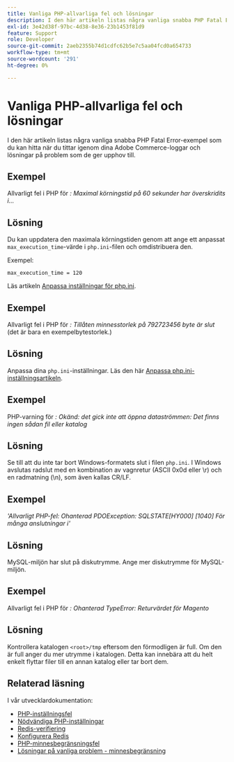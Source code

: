 ```yaml
---
title: Vanliga PHP-allvarliga fel och lösningar
description: I den här artikeln listas några vanliga snabba PHP Fatal Error-exempel som du kan hitta när du tittar igenom dina Adobe Commerce-loggar och lösningar på problem som de ger upphov till.
exl-id: 3e42d38f-97bc-4d38-8e36-23b1453f81d9
feature: Support
role: Developer
source-git-commit: 2aeb2355b74d1cdfc62b5e7c5aa04fcd0a654733
workflow-type: tm+mt
source-wordcount: '291'
ht-degree: 0%

---
```


# Vanliga PHP-allvarliga fel och lösningar

I den här artikeln listas några vanliga snabba PHP Fatal Error-exempel som du kan hitta när du tittar igenom dina Adobe Commerce-loggar och lösningar på problem som de ger upphov till.

## Exempel

Allvarligt fel i PHP för *: Maximal körningstid på 60 sekunder har överskridits i...*

## Lösning

Du kan uppdatera den maximala körningstiden genom att ange ett anpassat `max_execution_time`-värde i `php.ini`-filen och omdistribuera den.

Exempel:

`max_execution_time = 120`

Läs artikeln [Anpassa inställningar för php.ini](https://experienceleague.adobe.com/sv/docs/commerce-cloud-service/user-guide/configure/app/php-settings).

## Exempel

Allvarligt fel i PHP för *: Tillåten minnesstorlek på 792723456 byte är slut* (det är bara en exempelbytestorlek.)

## Lösning

Anpassa dina `php.ini`-inställningar. Läs den här [Anpassa php.ini-inställningsartikeln](https://experienceleague.adobe.com/sv/docs/commerce-cloud-service/user-guide/configure/app/php-settings).

## Exempel

PHP-varning för *: Okänd: det gick inte att öppna dataströmmen: Det finns ingen sådan fil eller katalog*

## Lösning

Se till att du inte tar bort Windows-formatets slut i filen `php.ini`. I Windows avslutas radslut med en kombination av vagnretur (ASCII 0x0d eller \r) och en radmatning (\n), som även kallas CR/LF.

## Exempel

*&#39;Allvarligt PHP-fel: Ohanterad PDOException: SQLSTATE\[HY000\] \[1040\] För många anslutningar i&#39;*

## Lösning

MySQL-miljön har slut på diskutrymme. Ange mer diskutrymme för MySQL-miljön.

## Exempel

Allvarligt fel i PHP för *: Ohanterad TypeError: Returvärdet för Magento*

## Lösning

Kontrollera katalogen `<root>/tmp` eftersom den förmodligen är full. Om den är full anger du mer utrymme i katalogen. Detta kan innebära att du helt enkelt flyttar filer till en annan katalog eller tar bort dem.

## Relaterad läsning

I vår utvecklardokumentation:

* [PHP-inställningsfel](https://experienceleague.adobe.com/sv/docs/commerce-knowledge-base/kb/troubleshooting/overview)
* [Nödvändiga PHP-inställningar](https://experienceleague.adobe.com/sv/docs/commerce-operations/installation-guide/prerequisites/php-settings)
* [Redis-verifiering](https://experienceleague.adobe.com/sv/docs/commerce-operations/configuration-guide/cache/redis/redis-session#verify-redis-connection)
* [Konfigurera Redis](https://experienceleague.adobe.com/sv/docs/commerce-operations/configuration-guide/cache/redis/config-redis)
* [PHP-minnesbegränsningsfel](https://experienceleague.adobe.com/sv/docs/commerce-knowledge-base/kb/troubleshooting/overview)
* [Lösningar på vanliga problem - minnesbegränsning](https://developer.adobe.com/commerce/testing/guide/unit/command-line/#solutions-to-common-problems)
